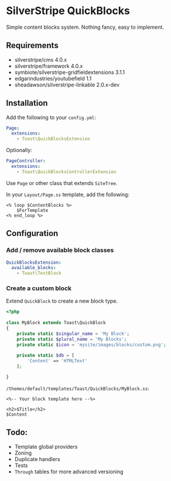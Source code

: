 # SilverStripe QuickBlocks 

Simple content blocks system. Nothing fancy, easy to implement.

## Requirements

* silverstripe/cms 4.0.x
* silverstripe/framework 4.0.x
* symbiote/silverstripe-gridfieldextensions 3.1.1
* edgarindustries/youtubefield 1.1
* sheadawson/silverstripe-linkable 2.0.x-dev

## Installation

Add the following to your `config.yml`:

```yaml
Page:
  extensions:
    - Toast\QuickBlocksExtension
```

Optionally:

```yaml
PageController:
  extensions:
    - Toast\QuickBlocksControllerExtension
```

Use `Page` or other class that extends `SiteTree`.

In your `Layout/Page.ss` template, add the following:

```silverstripe
<% loop $ContentBlocks %>
    $ForTemplate
<% end_loop %>
```

## Configuration

### Add / remove available block classes

```yaml
QuickBlocksExtension:
  available_blocks:
    - Toast\TextBlock
```

### Create a custom block

Extend `QuickBlock` to create a new block type.

```php
<?php
 
class MyBlock extends Toast\QuickBlock
{
    private static $singular_name = 'My Block';
    private static $plural_name = 'My Blocks';
    private static $icon = 'mysite/images/blocks/custom.png';
    
    private static $db = [
        'Content' => 'HTMLText'
    ];

}
```

`/themes/default/templates/Toast/QuickBlocks/MyBlock.ss`:

```silverstripe
<%-- Your block template here --%>

<h2>$Title</h2>
$Content
```

## Todo:

* Template global providers
* Zoning
* Duplicate handlers
* Tests
* `Through` tables for more advanced versioning